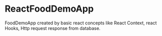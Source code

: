 # ReactFoodDemoApp
FoodDemoApp created by basic react concepts like React Context, react Hooks, Http request response from database.

